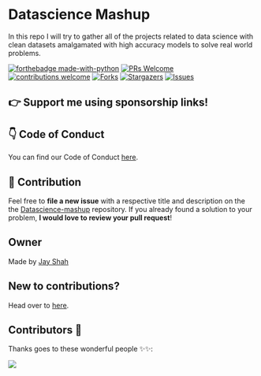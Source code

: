 # Datascience Mashup
In this repo I will try to gather all of the projects related to data science with clean datasets amalgamated with high accuracy models to solve real world problems.

[![forthebadge made-with-python](http://ForTheBadge.com/images/badges/made-with-python.svg)](https://www.python.org/)       [![PRs Welcome](https://img.shields.io/badge/PRs-welcome-brightgreen.svg?style=flat-square)](http://makeapullrequest.com)
[![contributions welcome](https://img.shields.io/badge/contributions-welcome-brightgreen.svg?style=flat)](https://github.com/Jayshah6699/datascience-mashup/issues)
[![Forks](https://img.shields.io/github/forks/Jayshah6699/datascience-mashup.svg?logo=github)](https://github.com/Jayshah6699/datascience-mashup/network/members)
[![Stargazers](https://img.shields.io/github/stars/Jayshah6699/datascience-mashup.svg?logo=github)](https://github.com/Jayshah6699/datascience-mashup/stargazers)
[![Issues](https://img.shields.io/github/issues/Jayshah6699/datascience-mashup.svg?logo=github)](https://github.com/Jayshah6699/datascience-mashup/issues)

## :point_right: Support me using sponsorship links!

## :point_down: Code of Conduct

You can find our Code of Conduct [here](/CODE_OF_CONDUCT.md).
## :handshake: Contribution
Feel free to **file a new issue** with a respective title and description on the the [Datascience-mashup](https://github.com/Jayshah6699/datascience-mashup/issues) repository. If you already found a solution to your problem, **I would love to review your pull request**! 

## Owner
Made by [Jay Shah](https://github.com/Jayshah6633)

## New to contributions?

Head over to [here](/CONTRIBUTING.md).

## Contributors 🌟

Thanks goes to these wonderful people ✨✨:

<a href="https://github.com/Jayshah6699/datascience-mashup/graphs/contributors">
  <img src="https://contrib.rocks/image?repo=Jayshah6699/datascience-mashup" />
</a>
